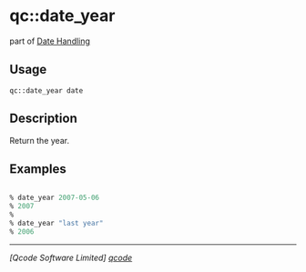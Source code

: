 qc::date_year
=============

part of [Date Handling](../qc/wiki/DateHandling)

Usage
-----
`qc::date_year date`

Description
-----------
Return the year.

Examples
--------
```tcl

% date_year 2007-05-06
% 2007
%
% date_year "last year"
% 2006

```

----------------------------------
*[Qcode Software Limited] [qcode]*

[qcode]: http://www.qcode.co.uk "Qcode Software"